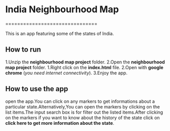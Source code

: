 # India Neighbourhood Map
===============================

This is an app featuring some of the states of India.


## How to run
1.Unzip the **neighbourhood map project** folder.
2.Open the **neighbourhood map project** folder.
	1.Right click on the **index.html** file.
	2.Open with **google chrome** (_you need internet connectivity_).
	3.Enjoy the app.


## How to use the app

open the app.You can click on any markers to get informations about a particular state.Alternatively,You can open the markers by clicking on the list items.The input search box is for filter out the listed items.After clicking on the markers if you want to know about the history of the state click on **click here to get more information about the state**. 

